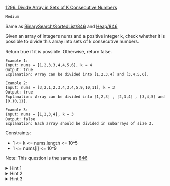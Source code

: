 [1296. Divide Array in Sets of K Consecutive Numbers](https://leetcode.com/problems/divide-array-in-sets-of-k-consecutive-numbers/)

`Medium`

Same as [BinarySearch/SortedList/846](../../Binary%20Search/SortedList/846.%20Hand%20of%20Straights/) and [Heap/846](../846.%20Hand%20of%20Straights/)

Given an array of integers nums and a positive integer k, check whether it is possible to divide this array into sets of k consecutive numbers.

Return true if it is possible. Otherwise, return false.

```
Example 1:
Input: nums = [1,2,3,3,4,4,5,6], k = 4
Output: true
Explanation: Array can be divided into [1,2,3,4] and [3,4,5,6].

Example 2:
Input: nums = [3,2,1,2,3,4,3,4,5,9,10,11], k = 3
Output: true
Explanation: Array can be divided into [1,2,3] , [2,3,4] , [3,4,5] and [9,10,11].

Example 3:
Input: nums = [1,2,3,4], k = 3
Output: false
Explanation: Each array should be divided in subarrays of size 3.
```

Constraints:

- 1 <= k <= nums.length <= 10^5
- 1 <= nums[i] <= 10^9


Note: This question is the same as [846](https://leetcode.com/problems/hand-of-straights/)


<details>
<summary>Hint 1</summary>

If the smallest number in the possible-to-split array is V, then numbers V+1, V+2, ... V+k-1 must contain there as well.
</details>
 
<details>
<summary>Hint 2</summary>

You can iteratively find k sets and remove them from array until it becomes empty.
</details>
 
<details>
<summary>Hint 3</summary>

Failure to do so would mean that array is unsplittable.
</details>
